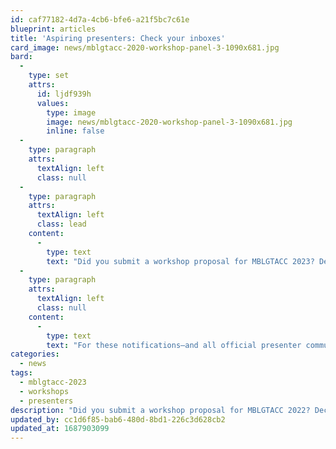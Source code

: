 ```yaml
---
id: caf77182-4d7a-4cb6-bfe6-a21f5bc7c61e
blueprint: articles
title: 'Aspiring presenters: Check your inboxes'
card_image: news/mblgtacc-2020-workshop-panel-3-1090x681.jpg
bard:
  -
    type: set
    attrs:
      id: ljdf939h
      values:
        type: image
        image: news/mblgtacc-2020-workshop-panel-3-1090x681.jpg
        inline: false
  -
    type: paragraph
    attrs:
      textAlign: left
      class: null
  -
    type: paragraph
    attrs:
      textAlign: left
      class: lead
    content:
      -
        type: text
        text: "Did you submit a workshop proposal for MBLGTACC 2023? Decision notifications went out today—check your email to find yours. Messages for presenters of accepted workshops include next steps and an upcoming deadline to confirm you'll be joining us in Lexington this November. "
  -
    type: paragraph
    attrs:
      textAlign: left
      class: null
    content:
      -
        type: text
        text: "For these notifications—and all official presenter communications—we use the email address you provided in your workshop submission. If you don't have an email from us in your inbox, you may need to check your junk or spam folders—and add hello@mblgtacc.org and hello@sgdinstitute.org to your email client’s contact or safe contacts list to help our messages arrive reliably in your inbox. Questions? Contact us at hello@mblgtacc.org."
categories:
  - news
tags:
  - mblgtacc-2023
  - workshops
  - presenters
description: "Did you submit a workshop proposal for MBLGTACC 2022? Decision notifications went out today—check your email to find yours. Messages for presenters of accepted workshops include next steps and an upcoming deadline to confirm you'll be joining us in Lexington this November."
updated_by: cc1d6f85-bab6-480d-8bd1-226c3d628cb2
updated_at: 1687903099
---
```

